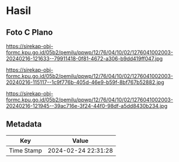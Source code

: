 # Hasil

## Foto C Plano

https://sirekap-obj-formc.kpu.go.id/05b2/pemilu/ppwp/12/76/04/10/02/1276041002003-20240216-121633--79911418-0f81-4672-a306-b9dd419ff047.jpg

https://sirekap-obj-formc.kpu.go.id/05b2/pemilu/ppwp/12/76/04/10/02/1276041002003-20240216-115117--1c9f776b-405d-46e9-b59f-8bf767b52882.jpg

https://sirekap-obj-formc.kpu.go.id/05b2/pemilu/ppwp/12/76/04/10/02/1276041002003-20240216-121945--39ac716e-3f24-44f0-98df-a5dd8430b234.jpg


## Metadata

| Key        | Value               |
| ---------- | ------------------- |
| Time Stamp | 2024-02-24 22:31:28 |



